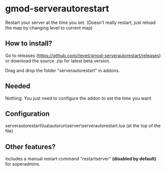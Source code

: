# gmod-serverautorestart
Restart your server at the time you set. (Doesn't really restart, just reload the map by changing level to current map)

## How to install?
Go to releases (https://github.com/rlevet/gmod-serverautorestart/releases) or download the source .zip for latest beta version.

Drag and drop the folder "serverautorestart" in addons.

## Needed
Nothing. You just need to configure the addon to set the time you want

## Configuration
serverautorestart\lua\autorun\server\serverautorestart.lua (at the top of the file)

## Other features?
Includes a manual restart command "restartserver" **(disabled by default)** for superadmins.
